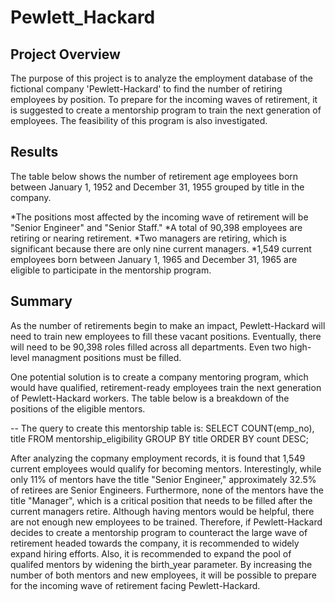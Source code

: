 # Pewlett_Hackard

## Project Overview
The purpose of this project is to analyze the employment database of the fictional company 'Pewlett-Hackard' to find the number of retiring employees by position. To prepare for the incoming waves of retirement, it is suggested to create a mentorship program to train the next generation of employees. The feasibility of this program is also investigated.

## Results
The table below shows the number of retirement age employees born between January 1, 1952 and December 31, 1955 grouped by title in the company.

*The positions most affected by the incoming wave of retirement will be "Senior Engineer" and "Senior Staff."
*A total of 90,398 employees are retiring or nearing retirement.
*Two managers are retiring, which is significant because there are only nine current managers.
*1,549 current employees born between January 1, 1965 and December 31, 1965 are eligible to participate in the mentorship program.

## Summary
As the number of retirements begin to make an impact, Pewlett-Hackard will need to train new employees to fill these vacant positions. Eventually, there will need to be 90,398 roles filled across all departments. Even two high-level managment positions must be filled.

One potential solution is to create a company mentoring program, which would have qualified, retirement-ready employees train the next generation of Pewlett-Hackard workers. The table below is a breakdown of the positions of the eligible mentors.

-- The query to create this mentorship table is:
SELECT COUNT(emp_no), title
FROM mentorship_eligibility
GROUP BY title
ORDER BY count DESC;

After analyzing the copmany employment records, it is found that 1,549 current employees would qualify for becoming mentors. Interestingly, while only 11% of mentors have the title "Senior Engineer," approximately 32.5% of retirees are Senior Engineers. Furthermore, none of the mentors have the title "Manager", which is a critical position that needs to be filled after the current managers retire. Although having mentors would be helpful, there are not enough new employees to be trained. Therefore, if Pewlett-Hackard decides to create a mentorship program to counteract the large wave of retirement headed towards the company, it is recommended to widely expand hiring efforts. Also, it is recommended to expand the pool of qualifed mentors by widening the birth_year parameter. By increasing the number of both mentors and new employees, it will be possible to prepare for the incoming wave of retirement facing Pewlett-Hackard.
